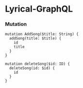 # Lyrical-GraphQL

### Mutation

```
mutation AddSong($title: String) {
  addSong(title: $title) {
    id
    title
  }
}

mutation deleteSong($id: ID) {
  deleteSong(id: $id) {
    id
  }
}
```

